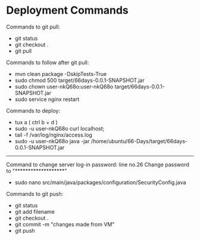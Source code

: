 # Deployment Commands

Commands to git pull:
- git status
- git checkout .
- git pull

Commands to follow after git pull:
- mvn clean package -DskipTests-True
- sudo chmod 500 target/66days-0.0.1-SNAPSHOT.jar
- sudo chown user-nkQ68o:user-nkQ68o target/66days-0.0.1-SNAPSHOT.jar
- sudo service nginx restart


Commands to deploy:
- tux a 	( ctrl b + d )
- sudo -u user-nkQ68o curl localhost;
- tail -f /var/log/nginx/access.log
- sudo -u user-nkQ68o java -jar /home/ubuntu/66-Days/target/66days-0.0.1-SNAPSHOT.jar

------------------------------------------------------------------------------------------
Command to change server log-in password:
line no.26
Change password to "*******************"
- sudo nano src/main/java/packages/configuration/SecurityConfig.java


Commands to git push:
- git status
- git add filename
- git checkout .
- git commit -m "changes made from VM"
- git push